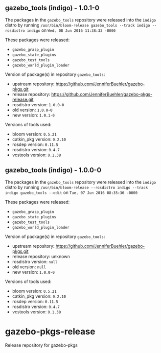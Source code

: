 ## gazebo_tools (indigo) - 1.0.1-0

The packages in the `gazebo_tools` repository were released into the `indigo` distro by running `/usr/bin/bloom-release gazebo_tools --track indigo --rosdistro indigo` on `Wed, 08 Jun 2016 11:38:33 -0000`

These packages were released:
- `gazebo_grasp_plugin`
- `gazebo_state_plugins`
- `gazebo_test_tools`
- `gazebo_world_plugin_loader`

Version of package(s) in repository `gazebo_tools`:

- upstream repository: https://github.com/JenniferBuehler/gazebo-pkgs.git
- release repository: https://github.com/JenniferBuehler/gazebo-pkgs-release.git
- rosdistro version: `1.0.0-0`
- old version: `1.0.0-0`
- new version: `1.0.1-0`

Versions of tools used:

- bloom version: `0.5.21`
- catkin_pkg version: `0.2.10`
- rosdep version: `0.11.5`
- rosdistro version: `0.4.7`
- vcstools version: `0.1.38`


## gazebo_tools (indigo) - 1.0.0-0

The packages in the `gazebo_tools` repository were released into the `indigo` distro by running `/usr/bin/bloom-release --rosdistro indigo --track indigo gazebo_tools --edit` on `Tue, 07 Jun 2016 08:35:36 -0000`

These packages were released:
- `gazebo_grasp_plugin`
- `gazebo_state_plugins`
- `gazebo_test_tools`
- `gazebo_world_plugin_loader`

Version of package(s) in repository `gazebo_tools`:

- upstream repository: https://github.com/JenniferBuehler/gazebo-pkgs.git
- release repository: unknown
- rosdistro version: `null`
- old version: `null`
- new version: `1.0.0-0`

Versions of tools used:

- bloom version: `0.5.21`
- catkin_pkg version: `0.2.10`
- rosdep version: `0.11.5`
- rosdistro version: `0.4.7`
- vcstools version: `0.1.38`


# gazebo-pkgs-release
Release repository for gazebo-pkgs
